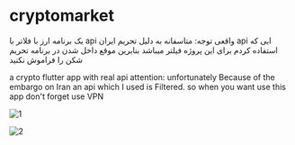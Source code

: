 # cryptomarket
یک برنامه ارز با فلاتر با api واقعی 
توجه: متاسفانه به دلیل تحریم ایران api ایی که استفاده کردم برای این پروژه فیلتر میباشد بنابرین موقع داخل شدن در برنامه تحریم شکن را فراموش نکنید 

a crypto flutter app with real api 
attention: unfortunately Because of the embargo on Iran an api which I used is Filtered. 
so when you want use this app don't forget use VPN


![1](https://github.com/Terminatorking/crypto_market/assets/107791627/cf2942fd-6c5d-41e6-aaa9-e3f8b68e5a40)

![2](https://github.com/Terminatorking/crypto_market/assets/107791627/284ee565-2872-4919-97a8-3beb05726ee4)
